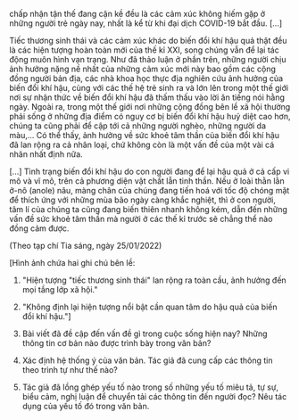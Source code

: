 chấp nhận tận thế đang cận kề đều là các cảm xúc không hiếm gặp ở những người trẻ ngày nay, nhất là kể từ khi đại dịch COVID-19 bắt đầu. [...]

Tiếc thương sinh thái và các cảm xúc khác do biến đổi khí hậu quả thật đều là các hiện tượng hoàn toàn mới của thế kỉ XXI, song chúng vẫn để lại tác động muôn hình vạn trạng. Như đã thảo luận ở phần trên, những người chịu ảnh hưởng nặng nề nhất của những cảm xúc mới này bao gồm các cộng đồng người bản địa, các nhà khoa học thực địa nghiên cứu ảnh hưởng của biến đổi khí hậu, cùng với các thế hệ trẻ sinh ra và lớn lên trong một thế giới nơi sự nhận thức về biến đổi khí hậu đã thấm thấu vào lời ăn tiếng nói hằng ngày. Ngoài ra, trong một thế giới nơi những cộng đồng bên lề xã hội thường phải sống ở những địa điểm có nguy cơ bị biến đổi khí hậu huỷ diệt cao hơn, chúng ta cũng phải để cập tới cả những người nghèo, những người da màu,... Có thể thấy, ảnh hưởng về sức khoẻ tâm thần của biến đổi khí hậu đã lan rộng ra cả nhân loại, chứ không còn là một vấn đề của một vài cá nhân nhất định nữa.

[...] Tình trạng biến đổi khí hậu do con người đang để lại hậu quả ở cả cấp vi mô và vĩ mô, trên cả phương diện vật chất lẫn tinh thần. Nếu ở loài thằn lằn ở-nô (anole) nâu, màng chân của chúng đang tiến hoá với tốc độ chóng mặt để thích ứng với những mùa bão ngày càng khắc nghiệt, thì ở con người, tâm lí của chúng ta cũng đang biến thiên nhanh không kém, dẫn đến những vấn đề sức khoẻ tâm thần mà người ở các thế kỉ trước sẽ chẳng thể nào đồng cảm được.

(Theo tạp chí Tia sáng, ngày 25/01/2022)

[Hình ảnh chứa hai ghi chú bên lề:
1. "Hiện tượng "tiếc thương sinh thái" lan rộng ra toàn cầu, ảnh hưởng đến mọi tầng lớp xã hội."
2. "Không định lại hiện tượng nổi bật cần quan tâm do hậu quả của biến đổi khí hậu."]

1. Bài viết đã đề cập đến vấn đề gì trong cuộc sống hiện nay? Những thông tin cơ bản nào được trình bày trong văn bản?

2. Xác định hệ thống ý của văn bản. Tác giả đã cung cấp các thông tin theo trình tự như thế nào?

3. Tác giả đã lồng ghép yếu tố nào trong số những yếu tố miêu tả, tự sự, biểu cảm, nghị luận để chuyển tải các thông tin đến người đọc? Nêu tác dụng của yếu tố đó trong văn bản.